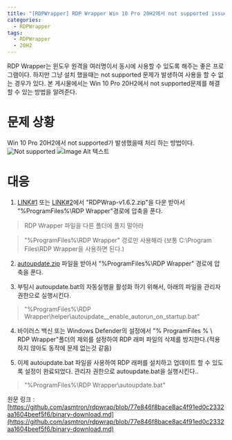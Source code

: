```yaml
---
title: "[RDPWrapper] RDP Wrapper Win 10 Pro 20H2에서 not supported issue 해결하기"
categories:
  - RDPWrapper
tags:
  - RDPWrapper
  - 20H2
---
```


RDP Wrapper는 윈도우 원격을 여러명이서 동시에 사용할 수 있도록 해주는 좋은 프로그램이다. 하지만 그냥 설치 했을때는 not supported 문제가 발생하여 사용을 할 수 없는 경우가 있다. 본 게시물에서는 Win 10 Pro 20H2에서 not supported문제를 해결 할 수 있는 방법을 알려준다.

# 문제 상황

Win 10 Pro 20H2에서 not supported가 발생했을때 처리 하는 방법이다.
![Not supported](https://user-images.githubusercontent.com/11385249/112481810-73097380-8d88-11eb-90ae-27adaa456182.png)
![Image Alt 텍스트](https://user-images.githubusercontent.com/81416060/112618075-3482c000-8e3f-11eb-874a-9b38e9849e10.png)

# 대응

1. [LINK#1](https://github.com/stascorp/rdpwrap/releases) 또는 [LINK#2](https://sabercathost.com/e2bm/RDPWrap-v1.6.2.zip)에서 "RDPWrap-v1.6.2.zip"을 다운 받아서 "%ProgramFiles%\RDP Wrapper"경로에 압축을 푼다.

> RDP Wrapper 파일을 다른 폴더에 풀지 말아라

> "%ProgramFiles%\RDP Wrapper" 겅로만 사용해라 (보통 C:\Program Files\RDP Wrapper을 사용하면 된다.)

2. [autoupdate.zip](https://github.com/asmtron/rdpwrap/raw/master/autoupdate.zip) 파일을 받아서 "%ProgramFiles%\RDP Wrapper" 경로에 압축을 푼다.

3. 부팅시 autoupdate.bat의 자동실행을 활성화 하기 위해서, 아래의 파일을 관리자 권한으로 실행시킨다.

> "%ProgramFiles%\RDP Wrapper\helper\autoupdate__enable_autorun_on_startup.bat"

4. 바이러스 백신 또는 Windows Defender의 설정에서 "% ProgramFiles % \ RDP Wrapper"폴더의 제외를 설정하여 RDP 래퍼 파일의 삭제를 방지한다.(적용하지 않아도 동작에 문제 없는것 같음)

5. 이제 autoupdate.bat 파일을 사용하여 RDP 래퍼를 설치하고 업데이트 할 수 있도록 설정이 완료되었다. 관리자 권한으로 autoupdate.bat을 실행시킨다..

> "%ProgramFiles%\RDP Wrapper\autoupdate.bat"

원문 링크 : [https://github.com/asmtron/rdpwrap/blob/77e846f8bace8ac4f91ed0c2332aa1604beef5f6/binary-download.md](https://github.com/asmtron/rdpwrap/blob/77e846f8bace8ac4f91ed0c2332aa1604beef5f6/binary-download.md)